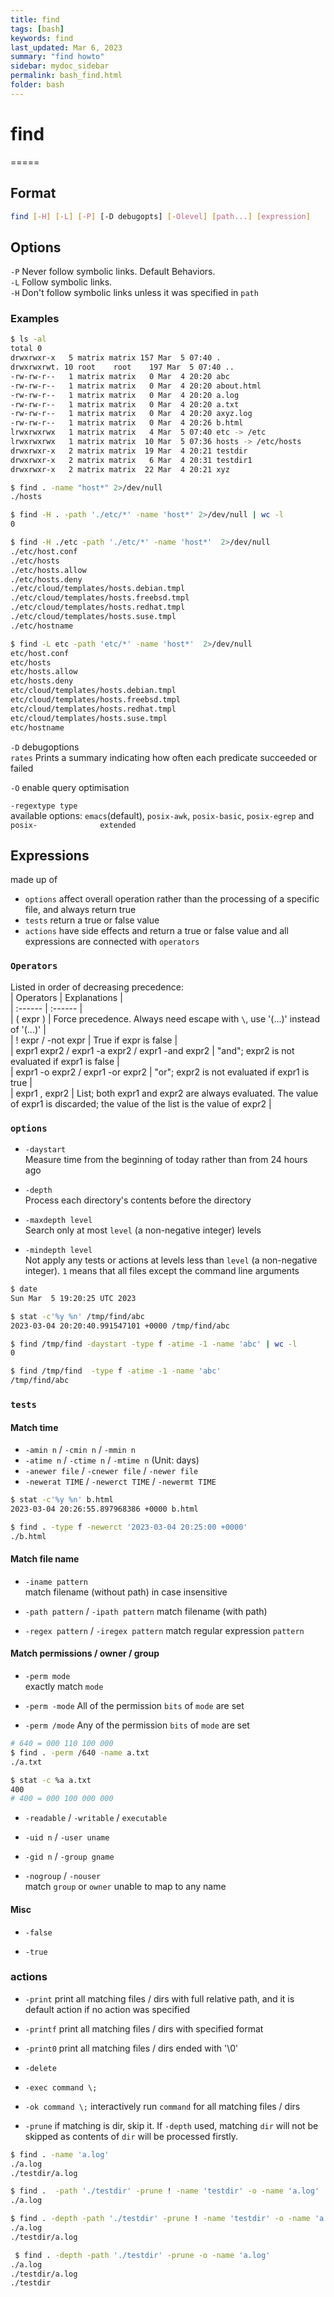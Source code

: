 ```yaml
---
title: find
tags: [bash]
keywords: find 
last_updated: Mar 6, 2023
summary: "find howto"
sidebar: mydoc_sidebar
permalink: bash_find.html
folder: bash
---
```


# find
=====

## Format
```bash
find [-H] [-L] [-P] [-D debugopts] [-Olevel] [path...] [expression]
```

## Options
`-P`    Never follow symbolic links. Default Behaviors.   
`-L`    Follow symbolic links.   
`-H`    Don't follow symbolic links unless it was specified in `path`  

### Examples
```bash
$ ls -al
total 0
drwxrwxr-x   5 matrix matrix 157 Mar  5 07:40 .
drwxrwxrwt. 10 root    root    197 Mar  5 07:40 ..
-rw-rw-r--   1 matrix matrix   0 Mar  4 20:20 abc
-rw-rw-r--   1 matrix matrix   0 Mar  4 20:20 about.html
-rw-rw-r--   1 matrix matrix   0 Mar  4 20:20 a.log
-rw-rw-r--   1 matrix matrix   0 Mar  4 20:20 a.txt
-rw-rw-r--   1 matrix matrix   0 Mar  4 20:20 axyz.log
-rw-rw-r--   1 matrix matrix   0 Mar  4 20:26 b.html
lrwxrwxrwx   1 matrix matrix   4 Mar  5 07:40 etc -> /etc
lrwxrwxrwx   1 matrix matrix  10 Mar  5 07:36 hosts -> /etc/hosts
drwxrwxr-x   2 matrix matrix  19 Mar  4 20:21 testdir
drwxrwxr-x   2 matrix matrix   6 Mar  4 20:31 testdir1
drwxrwxr-x   2 matrix matrix  22 Mar  4 20:21 xyz

$ find . -name "host*" 2>/dev/null
./hosts

$ find -H . -path './etc/*' -name 'host*' 2>/dev/null | wc -l
0

$ find -H ./etc -path './etc/*' -name 'host*'  2>/dev/null
./etc/host.conf
./etc/hosts
./etc/hosts.allow
./etc/hosts.deny
./etc/cloud/templates/hosts.debian.tmpl
./etc/cloud/templates/hosts.freebsd.tmpl
./etc/cloud/templates/hosts.redhat.tmpl
./etc/cloud/templates/hosts.suse.tmpl
./etc/hostname

$ find -L etc -path 'etc/*' -name 'host*'  2>/dev/null
etc/host.conf
etc/hosts
etc/hosts.allow
etc/hosts.deny
etc/cloud/templates/hosts.debian.tmpl
etc/cloud/templates/hosts.freebsd.tmpl
etc/cloud/templates/hosts.redhat.tmpl
etc/cloud/templates/hosts.suse.tmpl
etc/hostname
```

`-D`    debugoptions   
    `rates`     Prints a summary indicating how often each predicate succeeded or failed   
    
`-O`   enable query optimisation
    
`-regextype type`  
    available options: `emacs`(default), `posix-awk`,  `posix-basic`,  `posix-egrep` and `posix-              extended`

## Expressions
made up of 
* `options` affect overall operation rather than the processing of a specific file, and always return true
* `tests`   return a true or false value
* `actions` have side effects and return a true or false value
and all expressions are connected with `operators`

### `Operators`
Listed in order of decreasing precedence:  
| Operators | Explanations |  
| :------ | :------ |  
| ( expr ) | Force precedence. Always need escape with `\`,  use '\(...\)' instead of '(...)' |  
| ! expr / -not expr | True if expr is false |  
| expr1 expr2 / expr1 -a expr2 / expr1 -and expr2 | "and"; expr2 is not evaluated if expr1 is false |  
| expr1 -o expr2 / expr1 -or expr2 | "or"; expr2 is not evaluated if expr1 is true |  
| expr1 , expr2 | List; both expr1 and expr2 are always evaluated. The value of expr1 is discarded; the value of the list is the value of expr2 |

### `options`
* `-daystart`  
  Measure time from the beginning of today rather than from 24 hours ago
    
* `-depth`  
  Process each directory's contents before the directory 
   
* `-maxdepth level`  
  Search only at most `level` (a non-negative integer) levels
    
* `-mindepth level`  
  Not apply any tests or actions at levels less than `level` (a non-negative integer). `1` means that all files except the command line arguments

```bash
$ date
Sun Mar  5 19:20:25 UTC 2023

$ stat -c'%y %n' /tmp/find/abc
2023-03-04 20:20:40.991547101 +0000 /tmp/find/abc

$ find /tmp/find -daystart -type f -atime -1 -name 'abc' | wc -l
0

$ find /tmp/find  -type f -atime -1 -name 'abc'
/tmp/find/abc
```

### `tests`
#### Match time
* `-amin n` / `-cmin n` / `-mmin n`
* `-atime n` / `-ctime n` / `-mtime n` (Unit: days)
* `-anewer file` / `-cnewer file` / `-newer file` 
* `-newerat TIME` / `-newerct TIME` / `-newermt TIME` 

```bash
$ stat -c'%y %n' b.html
2023-03-04 20:26:55.897968386 +0000 b.html

$ find . -type f -newerct '2023-03-04 20:25:00 +0000'
./b.html
```

#### Match file name
* `-iname pattern`  
  match filename (without path) in case insensitive

* `-path pattern` / `-ipath pattern`
  match filename (with path) 

* `-regex pattern` / `-iregex pattern`
  match regular expression `pattern`

#### Match permissions / owner / group
* `-perm mode`   
  exactly match `mode`

* `-perm -mode`
  All of the permission `bits` of `mode` are set 

* `-perm /mode`
  Any of the permission `bits` of `mode` are set 

```bash
# 640 = 000 110 100 000
$ find . -perm /640 -name a.txt
./a.txt

$ stat -c %a a.txt
400
# 400 = 000 100 000 000
```
  
* `-readable` / `-writable` / `executable`

* `-uid n` / `-user uname`

* `-gid n` / `-group gname`

* `-nogroup` / `-nouser`   
  match `group` or `owner` unable to map to any name

#### Misc
* `-false`  
  
* `-true`

### actions
* `-print`
  print all matching files / dirs with full relative path, and it is default action if no action was specified

* `-printf`
  print all matching files / dirs with specified format

* `-print0`
  print all matching files / dirs ended with '\0'

* `-delete`

* `-exec command \;`

* `-ok command \;` 
  interactively run `command` for all matching files / dirs 

* `-prune`
  if matching is dir, skip it. If `-depth` used, matching `dir` will not be skipped as contents of `dir` will be processed firstly. 

```bash
$ find . -name 'a.log'
./a.log
./testdir/a.log

$ find .  -path './testdir' -prune ! -name 'testdir' -o -name 'a.log'
./a.log

$ find . -depth -path './testdir' -prune ! -name 'testdir' -o -name 'a.log'
./a.log
./testdir/a.log

 $ find . -depth -path './testdir' -prune -o -name 'a.log'
./a.log
./testdir/a.log
./testdir
```